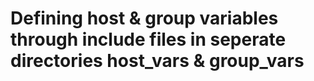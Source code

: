 
# Defining host & group variables through include files in seperate directories host_vars & group_vars
